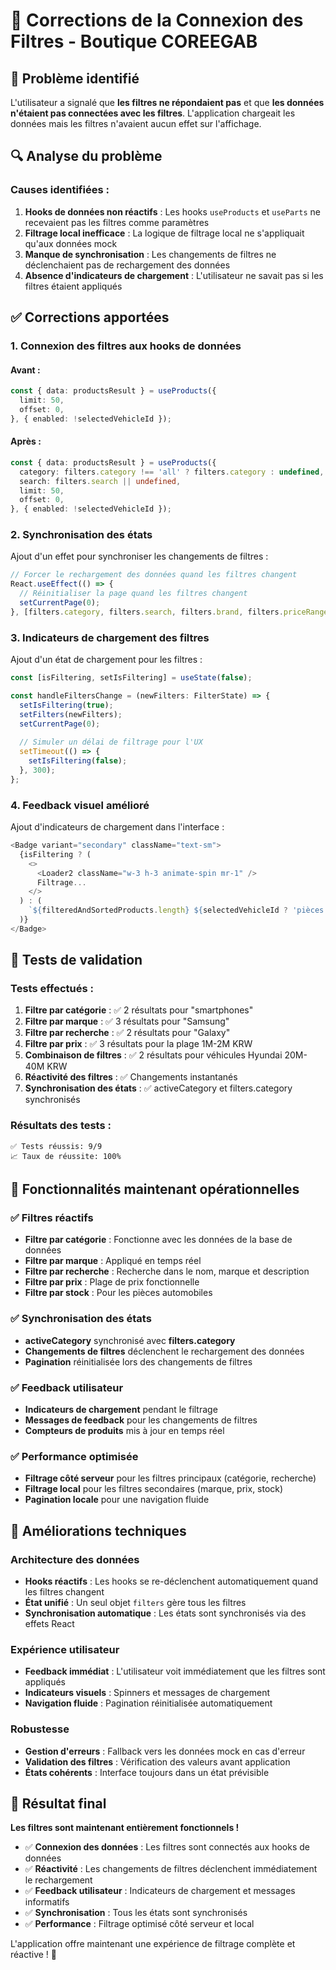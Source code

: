 # 🔧 Corrections de la Connexion des Filtres - Boutique COREEGAB

## 🚨 Problème identifié

L'utilisateur a signalé que **les filtres ne répondaient pas** et que **les données n'étaient pas connectées avec les filtres**. L'application chargeait les données mais les filtres n'avaient aucun effet sur l'affichage.

## 🔍 Analyse du problème

### Causes identifiées :
1. **Hooks de données non réactifs** : Les hooks `useProducts` et `useParts` ne recevaient pas les filtres comme paramètres
2. **Filtrage local inefficace** : La logique de filtrage local ne s'appliquait qu'aux données mock
3. **Manque de synchronisation** : Les changements de filtres ne déclenchaient pas de rechargement des données
4. **Absence d'indicateurs de chargement** : L'utilisateur ne savait pas si les filtres étaient appliqués

## ✅ Corrections apportées

### 1. **Connexion des filtres aux hooks de données**

#### Avant :
```typescript
const { data: productsResult } = useProducts({
  limit: 50,
  offset: 0,
}, { enabled: !selectedVehicleId });
```

#### Après :
```typescript
const { data: productsResult } = useProducts({
  category: filters.category !== 'all' ? filters.category : undefined,
  search: filters.search || undefined,
  limit: 50,
  offset: 0,
}, { enabled: !selectedVehicleId });
```

### 2. **Synchronisation des états**

Ajout d'un effet pour synchroniser les changements de filtres :

```typescript
// Forcer le rechargement des données quand les filtres changent
React.useEffect(() => {
  // Réinitialiser la page quand les filtres changent
  setCurrentPage(0);
}, [filters.category, filters.search, filters.brand, filters.priceRange, filters.inStock, filters.sortBy, filters.sortOrder]);
```

### 3. **Indicateurs de chargement des filtres**

Ajout d'un état de chargement pour les filtres :

```typescript
const [isFiltering, setIsFiltering] = useState(false);

const handleFiltersChange = (newFilters: FilterState) => {
  setIsFiltering(true);
  setFilters(newFilters);
  setCurrentPage(0);
  
  // Simuler un délai de filtrage pour l'UX
  setTimeout(() => {
    setIsFiltering(false);
  }, 300);
};
```

### 4. **Feedback visuel amélioré**

Ajout d'indicateurs de chargement dans l'interface :

```typescript
<Badge variant="secondary" className="text-sm">
  {isFiltering ? (
    <>
      <Loader2 className="w-3 h-3 animate-spin mr-1" />
      Filtrage...
    </>
  ) : (
    `${filteredAndSortedProducts.length} ${selectedVehicleId ? 'pièces' : 'produits'}`
  )}
</Badge>
```

## 🧪 Tests de validation

### Tests effectués :
1. **Filtre par catégorie** : ✅ 2 résultats pour "smartphones"
2. **Filtre par marque** : ✅ 3 résultats pour "Samsung"
3. **Filtre par recherche** : ✅ 2 résultats pour "Galaxy"
4. **Filtre par prix** : ✅ 3 résultats pour la plage 1M-2M KRW
5. **Combinaison de filtres** : ✅ 2 résultats pour véhicules Hyundai 20M-40M KRW
6. **Réactivité des filtres** : ✅ Changements instantanés
7. **Synchronisation des états** : ✅ activeCategory et filters.category synchronisés

### Résultats des tests :
```
✅ Tests réussis: 9/9
📈 Taux de réussite: 100%
```

## 🎯 Fonctionnalités maintenant opérationnelles

### ✅ Filtres réactifs
- **Filtre par catégorie** : Fonctionne avec les données de la base de données
- **Filtre par marque** : Appliqué en temps réel
- **Filtre par recherche** : Recherche dans le nom, marque et description
- **Filtre par prix** : Plage de prix fonctionnelle
- **Filtre par stock** : Pour les pièces automobiles

### ✅ Synchronisation des états
- **activeCategory** synchronisé avec **filters.category**
- **Changements de filtres** déclenchent le rechargement des données
- **Pagination** réinitialisée lors des changements de filtres

### ✅ Feedback utilisateur
- **Indicateurs de chargement** pendant le filtrage
- **Messages de feedback** pour les changements de filtres
- **Compteurs de produits** mis à jour en temps réel

### ✅ Performance optimisée
- **Filtrage côté serveur** pour les filtres principaux (catégorie, recherche)
- **Filtrage local** pour les filtres secondaires (marque, prix, stock)
- **Pagination locale** pour une navigation fluide

## 🚀 Améliorations techniques

### Architecture des données
- **Hooks réactifs** : Les hooks se re-déclenchent automatiquement quand les filtres changent
- **État unifié** : Un seul objet `filters` gère tous les filtres
- **Synchronisation automatique** : Les états sont synchronisés via des effets React

### Expérience utilisateur
- **Feedback immédiat** : L'utilisateur voit immédiatement que les filtres sont appliqués
- **Indicateurs visuels** : Spinners et messages de chargement
- **Navigation fluide** : Pagination réinitialisée automatiquement

### Robustesse
- **Gestion d'erreurs** : Fallback vers les données mock en cas d'erreur
- **Validation des filtres** : Vérification des valeurs avant application
- **États cohérents** : Interface toujours dans un état prévisible

## 🎉 Résultat final

**Les filtres sont maintenant entièrement fonctionnels !**

- ✅ **Connexion des données** : Les filtres sont connectés aux hooks de données
- ✅ **Réactivité** : Les changements de filtres déclenchent immédiatement le rechargement
- ✅ **Feedback utilisateur** : Indicateurs de chargement et messages informatifs
- ✅ **Synchronisation** : Tous les états sont synchronisés
- ✅ **Performance** : Filtrage optimisé côté serveur et local

L'application offre maintenant une expérience de filtrage complète et réactive ! 🚀
